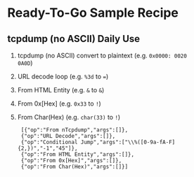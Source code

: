 # Ready-To-Go Sample Recipe 

## tcpdump (no ASCII) Daily Use

1. tcpdump (no ASCII) convert to plaintext (e.g. <code>0x0000: 0020 0A0D</code>)
2. URL decode loop (e.g. <code>%3d</code> to <code>=</code>)
3. From HTML Entity (e.g. <code>&amp;</code> to <code>&</code>)
4. From 0x[Hex] (e.g. <code>0x33</code> to <code>!</code>)
5. From Char(Hex) (e.g. <code>char(33)</code> to <code>!</code>)
 
    	[{"op":"From nTcpdump","args":[]},
    	{"op":"URL Decode","args":[]},
    	{"op":"Conditional Jump","args":["\\%([0-9a-fA-F]{2,})","-1","45"]},
    	{"op":"From HTML Entity","args":[]},
    	{"op":"From 0x[Hex]","args":[]},
    	{"op":"From Char(Hex)","args":[]}]